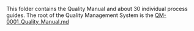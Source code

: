 This folder contains the Quality Manual and about 30 individual process guides.
The root of the Quality Management System is the
[QM-0001_Quality_Manual.md](./source/Quality_Manual/QM-0001_Quality_Manual.md)
